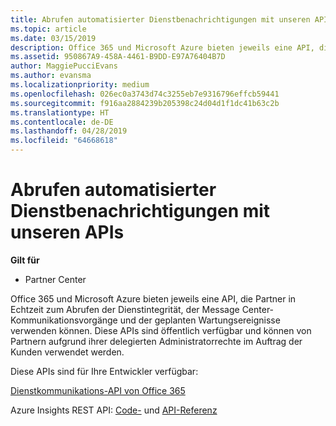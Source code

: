```yaml
---
title: Abrufen automatisierter Dienstbenachrichtigungen mit unseren APIs | Partner Center
ms.topic: article
ms.date: 03/15/2019
description: Office 365 und Microsoft Azure bieten jeweils eine API, die Partner in Echtzeit zum Abrufen der Dienstintegrität, der Message Center-Kommunikationsvorgänge und der geplanten Wartungsereignisse verwenden können.
ms.assetid: 950867A9-458A-4461-B9DD-E97A76404B7D
author: MaggiePucciEvans
ms.author: evansma
ms.localizationpriority: medium
ms.openlocfilehash: 026ec0a3743d74c3255eb7e9316796effcb59441
ms.sourcegitcommit: f916aa2884239b205398c24d04d1f1dc41b63c2b
ms.translationtype: HT
ms.contentlocale: de-DE
ms.lasthandoff: 04/28/2019
ms.locfileid: "64668618"
---
```

# <a name="get-automated-service-notifications-with-our-apis"></a>Abrufen automatisierter Dienstbenachrichtigungen mit unseren APIs

**Gilt für**

-  Partner Center

Office 365 und Microsoft Azure bieten jeweils eine API, die Partner in Echtzeit zum Abrufen der Dienstintegrität, der Message Center-Kommunikationsvorgänge und der geplanten Wartungsereignisse verwenden können. Diese APIs sind öffentlich verfügbar und können von Partnern aufgrund ihrer delegierten Administratorrechte im Auftrag der Kunden verwendet werden.

Diese APIs sind für Ihre Entwickler verfügbar:

[Dienstkommunikations-API von Office 365](https://go.microsoft.com/fwlink/p/?LinkId=616899)

Azure Insights REST API: [Code-](https://go.microsoft.com/fwlink/p/?LinkId=617299) und [API-Referenz](https://go.microsoft.com/fwlink/p/?LinkId=617300)

 

 



